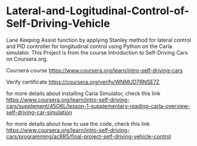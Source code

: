 # Lateral-and-Logitudinal-Control-of-Self-Driving-Vehicle
Lane Keeping Assist function by applying Stanley method for lateral control and PID controller for longitudinal control using Python on the Carla simulator. This Project is from the course Introduction to Self-Driving Cars on Coursera.org.

Coursera course
https://www.coursera.org/learn/intro-self-driving-cars

Verify certificate
https://coursera.org/verify/WNMUD7RNSE7Z

for more details about installing Carla Simulator, check this link https://www.coursera.org/learn/intro-self-driving-cars/supplement/45O6L/lesson-1-supplementary-reading-carla-overview-self-driving-car-simulation

for more details about how to use the code, check this link https://www.coursera.org/learn/intro-self-driving-cars/programming/ac8R5/final-project-self-driving-vehicle-control

